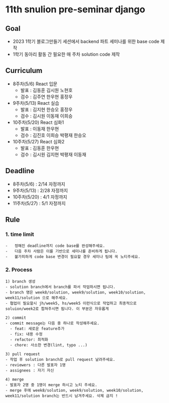 # 11th snulion pre-seminar django

## Goal

-   2023 1학기 블로그만들기 세션에서 backend 파트 세미나를 위한 base code 제작
-   1학기 동아리 활동 간 필요한 매 주차 solution code 제작

## Curriculum

-   8주차(5/6) React 입문
    -   발표 : 김동훈 김시원 노현호
    -   검수 : 김주연 한우현 홍정우
-   9주차(5/13) React 실습
    -   발표 : 김지현 한승오 홍정우
    -   검수 : 김시원 이동재 이희승
-   10주차(5/20) React 심화1
    -   발표 : 이동재 한우현
    -   검수 : 김진호 이희승 박평재 한승오
-   10주차(5/27) React 심화2
    -   발표 : 김동훈 한우현
    -   검수 : 김시원 김지현 박평재 이동재

## Deadline

-   8주차(5/6) : 2/14 자정까지
-   9주차(5/13) : 2/28 자정까지
-   10주차(5/20) : 4/1 자정까지
-   11주차(5/27) : 5/1 자정까지

## Rule

### 1. time limit

    -   정해진 deadline까지 code base를 완성해주세요.
    -   다음 주차 사람은 이를 기반으로 세미나를 준비하게 됩니다.
    -   불가피하게 code base 변경이 필요할 경우 세미나 팀에 꼭 노티주세요.

### 2. Process

    1) branch 생성
    - solution branch에서 branch를 파서 작업하시면 됩니다.
    - branch 명은 week8/solution, week9/solution, week10/solution, week11/solution 으로 해주세요.
    - 협업이 필요할시 jh/week5, hs/week5 이런식으로 작업하고 최종적으로 soluion/week2로 합쳐주시면 됩니다. 이 부분은 자유롭게

    2) commit
    - commit message는 다음 중 하나로 작성해주세요.
      - feat: 새로운 feature추가
      - fix: 내용 수정
      - refactor: 최적화
      - chore: 사소한 변경(lint, typo ...)

    3) pull request
    - 작업 후 solution branch로 pull request 날려주세요.
    - reviewers : 다른 발표자 1명
    - assignees : 자기 자신

    4) merge
    - 발표자 2명 중 1명이 merge 하시고 노티 주세요.
    - merge 후에 week8/solution, week9/solution, week10/solution, week11/solution branch는 반드시 남겨주세요. 삭제 금지 !
